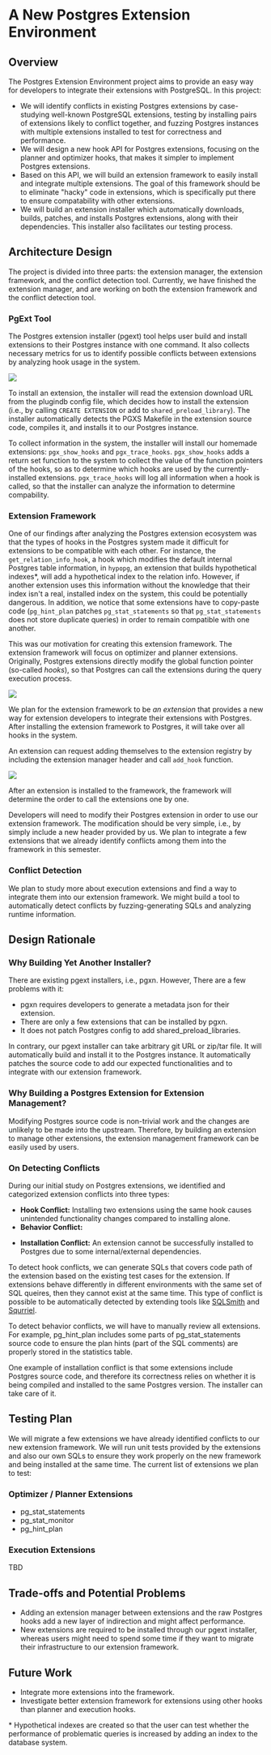 # A New Postgres Extension Environment

## Overview

The Postgres Extension Environment project aims to provide an easy way for developers to integrate their extensions with PostgreSQL. In this project:

* We will identify conflicts in existing Postgres extensions by case-studying well-known PostgreSQL extensions, testing by installing pairs of extensions likely to conflict together, and fuzzing Postgres instances with multiple extensions installed to test for correctness and performance.
* We will design a new hook API for Postgres extensions, focusing on the planner and optimizer hooks, that makes it simpler to implement Postgres extensions.
* Based on this API, we will build an extension framework to easily install and integrate multiple extensions. The goal of this framework should be to eliminate "hacky" code in extensions, which is specifically put there to ensure compatability with other extensions.
* We will build an extension installer which automatically downloads, builds, patches, and installs Postgres extensions, along with their dependencies. This installer also facilitates our testing process.

## Architecture Design

The project is divided into three parts: the extension manager, the extension framework, and the conflict detection tool. Currently, we have finished the extension manager, and are working on both the extension framework and the conflict detection tool.

### PgExt Tool

The Postgres extension installer (pgext) tool helps user build and install extensions to their Postgres instance with one command. It also collects necessary metrics for us to identify possible conflicts between extensions by analyzing hook usage in the system.

![](pgext/01-installer.png)

To install an extension, the installer will read the extension download URL from the plugindb config file, which
decides how to install the extension (i.e., by calling `CREATE EXTENSION` or add to `shared_preload_library`). The installer automatically detects the PGXS Makefile in the extension source code, compiles it, and installs it to our Postgres instance.

To collect information in the system, the installer will install our homemade extensions: `pgx_show_hooks` and `pgx_trace_hooks`. `pgx_show_hooks` adds a return set function to the system to collect the value of the function pointers of the hooks, so as to determine which hooks are used by the currently-installed extensions. `pgx_trace_hooks` will log all information when a hook is called, so that the installer can analyze the information to determine compability.

### Extension Framework

One of our findings after analyzing the Postgres extension ecosystem was that the types of hooks in the Postgres system made it difficult for extensions to be compatible with each other. For instance, the `get_relation_info_hook`, a hook which modifies the default internal Postgres table information, in `hypopg`, an extension that builds hypothetical indexes\*, will add a hypothetical index to the relation info. However, if another extension uses this information without the knowledge that their index isn't a real, installed index on the system, this could be potentially dangerous. In addition, we notice that some extensions have to copy-paste code (`pg_hint_plan` patches `pg_stat_statements` so that `pg_stat_statements` does not store duplicate queries) in order to remain compatible with one another.

This was our motivation for creating this extension framework. The extension framework will focus on optimizer and planner extensions. Originally, Postgres extensions directly modify the global function pointer (so-called *hooks*), so that Postgres can call the extensions during the query execution process.

![](pgext/02-framework.png)

We plan for the extension framework to be *an extension* that provides a new way for extension developers to integrate their extensions with Postgres. After installing the extension framework to Postgres, it will take over all hooks in the system. 

An extension can request adding themselves to the extension registry by including the extension manager header and call `add_hook` function.

![](pgext/02-framework-2.png)

After an extension is installed to the framework, the framework will determine the order to call the extensions one by one.

Developers will need to modify their Postgres extension in order to use our extension framework. The modification should be very simple, i.e., by simply include a new header provided by us. We plan to integrate a few extensions that we already identify conflicts among them into the framework in this semester.

### Conflict Detection

We plan to study more about execution extensions and find a way to integrate them into our extension framework. We might build a tool to automatically detect conflicts by fuzzing-generating SQLs and analyzing runtime information.

## Design Rationale

### Why Building Yet Another Installer?

There are existing pgext installers, i.e., pgxn. However, There are a few problems with it:

* pgxn requires developers to generate a metadata json for their extension.
* There are only a few extensions that can be installed by pgxn.
* It does not patch Postgres config to add shared_preload_libraries.

In contrary, our pgext installer can take arbitrary git URL or zip/tar file. It will automatically build and install it to the Postgres instance. It automatically patches the source code to add our expected functionalities and to integrate with our extension framework.

### Why Building a Postgres Extension for Extension Management?

Modifying Postgres source code is non-trivial work and the changes are unlikely to be made into the upstream. Therefore, by building an extension to manage other extensions, the extension management framework can be easily used by users.

### On Detecting Conflicts

During our initial study on Postgres extensions, we identified and categorized extension conflicts into three types:

* **Hook Conflict:** 
Installing two extensions using the same hook causes unintended functionality changes compared to installing alone.
* **Behavior Conflict:** 
<!-- TODO(team):  A little confused on what behavior conflict is -->
* **Installation Conflict:** 
An extension cannot be successfully installed to Postgres due to some internal/external dependencies.

To detect hook conflicts, we can generate SQLs that covers code path of the extension based on the existing test cases for the extension. If extensions behave differently in different environments with the same set of SQL queires, then they cannot exist at the same time. This type of conflict is possible to be automatically detected by extending tools like [SQLSmith](https://github.com/anse1/sqlsmith) and [Squrriel](https://github.com/s3team/Squirrel).

To detect behavior conflicts, we will have to manually review all extensions. For example, pg_hint_plan includes some parts of pg_stat_statements source code to ensure the plan hints (part of the SQL comments) are properly stored in the statistics table.

One example of installation conflict is that some extensions include Postgres source code, and therefore its correctness relies on whether it is being compiled and installed to the same Postgres version. The installer can take care of it.

## Testing Plan

We will migrate a few extensions we have already identified conflicts to our new extension framework. We will run unit tests provided by the extensions and also our own SQLs to ensure they work properly on the new framework and being installed at the same time. The current list of extensions we plan to test:

### Optimizer / Planner Extensions

* pg_stat_statements
* pg_stat_monitor
* pg_hint_plan

### Execution Extensions

TBD

## Trade-offs and Potential Problems

* Adding an extension manager between extensions and the raw Postgres hooks add a new layer of indirection and might affect performance.
* New extensions are required to be installed through our pgext installer, whereas users might need to spend some time if they want to migrate their infrastructure to our extension framework.

## Future Work

* Integrate more extensions into the framework.
* Investigate better extension framework for extensions using other hooks than planner and execution hooks.


\* Hypothetical indexes are created so that the user can test whether the performance of problematic queries is increased by adding an index to the database system.